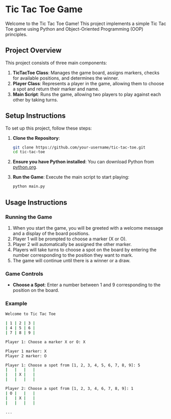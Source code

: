 # Tic Tac Toe Game

Welcome to the Tic Tac Toe Game! This project implements a simple Tic Tac Toe game using Python and Object-Oriented Programming (OOP) principles.

## Project Overview

This project consists of three main components:
1. **TicTacToe Class**: Manages the game board, assigns markers, checks for available positions, and determines the winner.
2. **Player Class**: Represents a player in the game, allowing them to choose a spot and return their marker and name.
3. **Main Script**: Runs the game, allowing two players to play against each other by taking turns.

## Setup Instructions

To set up this project, follow these steps:

1. **Clone the Repository**:
    ```bash
    git clone https://github.com/your-username/tic-tac-toe.git
    cd tic-tac-toe
    ```

2. **Ensure you have Python installed**:
    You can download Python from [python.org](https://www.python.org/).

3. **Run the Game**:
    Execute the main script to start playing:
    ```bash
    python main.py
    ```
    
## Usage Instructions

### Running the Game

1. When you start the game, you will be greeted with a welcome message and a display of the board positions.
2. Player 1 will be prompted to choose a marker (X or O).
3. Player 2 will automatically be assigned the other marker.
4. Players will take turns to choose a spot on the board by entering the number corresponding to the position they want to mark.
5. The game will continue until there is a winner or a draw.

### Game Controls

- **Choose a Spot**: Enter a number between 1 and 9 corresponding to the position on the board.

### Example

```bash
Welcome to Tic Tac Toe

| 1 | 2 | 3 |
| 4 | 5 | 6 |
| 7 | 8 | 9 |

Player 1: Choose a marker X or O: X

Player 1 marker: X
Player 2 marker: O

Player 1: Choose a spot from [1, 2, 3, 4, 5, 6, 7, 8, 9]: 5
|   |   |   |
|   | X |   |
|   |   |   |

Player 2: Choose a spot from [1, 2, 3, 4, 6, 7, 8, 9]: 1
| O |   |   |
|   | X |   |
|   |   |   |

...
